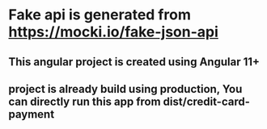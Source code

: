 # Fake api is generated from https://mocki.io/fake-json-api

## This angular project is created using Angular 11+
## project is already build using production, You can directly run this app from dist/credit-card-payment